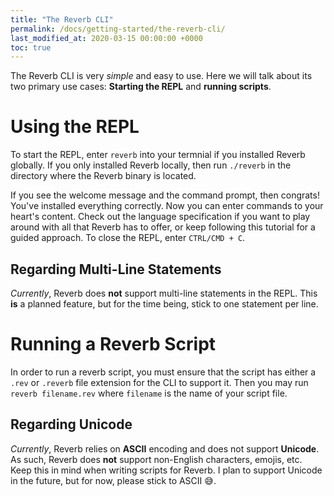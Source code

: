 ```yaml
---
title: "The Reverb CLI"
permalink: /docs/getting-started/the-reverb-cli/
last_modified_at: 2020-03-15 00:00:00 +0000
toc: true
---
```

The Reverb CLI is very *simple* and easy to use. Here we will talk about its two primary use cases: **Starting the REPL** and **running scripts**.

# Using the REPL
To start the REPL, enter `reverb` into your termnial if you installed Reverb globally. If you only installed Reverb locally, then run `./reverb` in the directory where the Reverb binary is located.

If you see the welcome message and the command prompt, then congrats! You've installed everything correctly. Now you can enter commands to your heart's content. Check out the language specification if you want to play around with all that Reverb has to offer, or keep following this tutorial for a guided approach. To close the REPL, enter `CTRL/CMD + C`.

## Regarding Multi-Line Statements
*Currently*, Reverb does **not** support multi-line statements in the REPL. This **is** a planned feature, but for the time being, stick to one statement per line.

# Running a Reverb Script
In order to run a reverb script, you must ensure that the script has either a `.rev` or `.reverb` file extension for the CLI to support it. Then you may run `reverb filename.rev` where `filename` is the name of your script file.

## Regarding Unicode
*Currently*, Reverb relies on **ASCII** encoding and does not support **Unicode**. As such, Reverb does **not** support non-English characters, emojis, etc. Keep this in mind when writing scripts for Reverb. I plan to support Unicode in the future, but for now, please stick to ASCII :sweat_smile:.